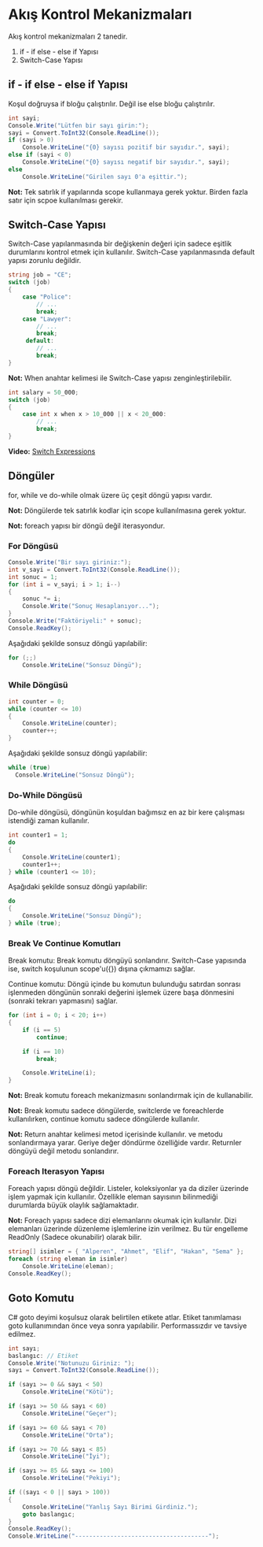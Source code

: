 # Akış Kontrol Mekanizmaları

Akış kontrol mekanizmaları 2 tanedir.

1. if - if else - else if Yapısı
1. Switch-Case Yapısı

## if - if else - else if Yapısı

Koşul doğruysa if bloğu çalıştırılır. Değil ise else bloğu çalıştırılır.

```cs
int sayi;
Console.Write("Lütfen bir sayı girin:");
sayi = Convert.ToInt32(Console.ReadLine());
if (sayi > 0)
    Console.WriteLine("{0} sayısı pozitif bir sayıdır.", sayi);
else if (sayi < 0)
    Console.WriteLine("{0} sayısı negatif bir sayıdır.", sayi);
else
    Console.WriteLine("Girilen sayı 0'a eşittir.");
```

**Not:** Tek satırlık if yapılarında scope kullanmaya gerek yoktur. Birden fazla satır için scpoe kullanılması gerekir.

## Switch-Case Yapısı

Switch-Case yapılanmasında bir değişkenin değeri için sadece eşitlik durumlarını kontrol etmek için kullanılır. Switch-Case yapılanmasında default yapısı zorunlu değildir.

```cs
string job = "CE";
switch (job)
{
    case "Police":
        // ...
        break;
    case "Lawyer":
        // ...
        break;
     default:
        // ...
        break;
}
```

**Not:** When anahtar kelimesi ile Switch-Case yapısı zenginleştirilebilir.

```cs
int salary = 50_000;
switch (job)
{
    case int x when x > 10_000 || x < 20_000:
        // ...
        break;
}
```

**Video:** [Switch Expressions](https://www.youtube.com/watch?v=bbaKxvFELB4&list=PLQVXoXFVVtp3e_urGZcMNAHx2Eo4Rm5Xk&index=134)

## Döngüler

for, while ve do-while olmak üzere üç çeşit döngü yapısı vardır.

**Not:** Döngülerde tek satırlık kodlar için scope kullanılmasına gerek yoktur.

**Not:** foreach yapısı bir döngü değil iterasyondur.

### For Döngüsü

```cs
Console.Write("Bir sayı giriniz:");
int v_sayi = Convert.ToInt32(Console.ReadLine());
int sonuc = 1;
for (int i = v_sayi; i > 1; i--)
{
    sonuc *= i;
    Console.Write("Sonuç Hesaplanıyor...");
}
Console.Write("Faktöriyeli:" + sonuc);
Console.ReadKey();
```

Aşağıdaki şekilde sonsuz döngü yapılabilir:

```cs
for (;;)
    Console.WriteLine("Sonsuz Döngü");
```

### While Döngüsü

```cs
int counter = 0;
while (counter <= 10)
{
    Console.WriteLine(counter);
    counter++;
}
```

Aşağıdaki şekilde sonsuz döngü yapılabilir:

```cs
while (true)
  Console.WriteLine("Sonsuz Döngü");
```

### Do-While Döngüsü

Do-while döngüsü, döngünün koşuldan bağımsız en az bir kere çalışması istendiği zaman kullanılır.

```cs
int counter1 = 1;
do
{
    Console.WriteLine(counter1);
    counter1++;
} while (counter1 <= 10);
```

Aşağıdaki şekilde sonsuz döngü yapılabilir:

```cs
do
{
    Console.WriteLine("Sonsuz Döngü");
} while (true);
```

### Break Ve Continue Komutları

Break komutu: Break komutu döngüyü sonlandırır. Switch-Case yapısında ise, switch koşulunun scope'u({}) dışına çıkmamızı sağlar.

Continue komutu: Döngü içinde bu komutun bulunduğu satırdan sonrası işlenmeden döngünün sonraki değerini işlemek üzere başa dönmesini (sonraki tekrarı yapmasını) sağlar.

```cs
for (int i = 0; i < 20; i++)
{
    if (i == 5)
        continue;

    if (i == 10)
        break;

    Console.WriteLine(i);
}
```

**Not:** Break komutu foreach mekanizmasını sonlandırmak için de kullanabilir.

**Not:** Break komutu sadece döngülerde, switclerde ve foreachlerde kullanılırken, continue komutu sadece döngülerde kullanılır.

**Not:** Return anahtar kelimesi metod içerisinde kullanılır. ve metodu sonlandırmaya yarar. Geriye değer döndürme özelliğide vardır. Returnler döngüyü değil metodu sonlandırır.

### Foreach Iterasyon Yapısı

Foreach yapısı döngü değildir. Listeler, koleksiyonlar ya da diziler üzerinde işlem yapmak için kullanılır. Özellikle eleman sayısının bilinmediği durumlarda büyük olaylık sağlamaktadır.

**Not:** Foreach yapısı sadece dizi elemanlarını okumak için kullanılır. Dizi elemanları üzerinde düzenleme işlemlerine izin verilmez. Bu tür engelleme ReadOnly (Sadece okunabilir) olarak bilir.

```cs
string[] isimler = { "Alperen", "Ahmet", "Elif", "Hakan", "Sema" };
foreach (string eleman in isimler)
    Console.WriteLine(eleman);
Console.ReadKey();
```

## Goto Komutu

C# goto deyimi koşulsuz olarak belirtilen etikete atlar. Etiket tanımlaması goto kullanımından önce veya sonra yapılabilir. Performassızdır ve tavsiye edilmez.

```cs
int sayı;
baslangıc: // Etiket
Console.Write("Notunuzu Giriniz: ");
sayı = Convert.ToInt32(Console.ReadLine());

if (sayı >= 0 && sayı < 50)
    Console.WriteLine("Kötü");

if (sayı >= 50 && sayı < 60)
    Console.WriteLine("Geçer");

if (sayı >= 60 && sayı < 70)
    Console.WriteLine("Orta");

if (sayı >= 70 && sayı < 85)
    Console.WriteLine("İyi");

if (sayı >= 85 && sayı <= 100)
    Console.WriteLine("Pekiyi");

if ((sayı < 0 || sayı > 100))
{
    Console.WriteLine("Yanlış Sayı Birimi Girdiniz.");
    goto baslangıc;
}
Console.ReadKey();
Console.WriteLine("--------------------------------------");
```
